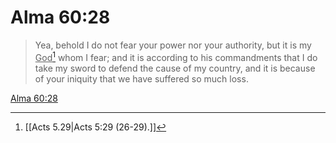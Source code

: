 # Alma 60:28

> Yea, behold I do not fear your power nor your authority, but it is my <u>God</u>[^a] whom I fear; and it is according to his commandments that I do take my sword to defend the cause of my country, and it is because of your iniquity that we have suffered so much loss.

[Alma 60:28](https://www.churchofjesuschrist.org/study/scriptures/bofm/alma/60?lang=eng&id=p28#p28)


[^a]: [[Acts 5.29|Acts 5:29 (26-29).]]
